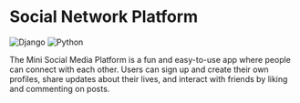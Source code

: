 # Social Network Platform

![Django](https://img.shields.io/badge/Django-092E20?style=for-the-badge&logo=django&logoColor=white)
![Python](https://img.shields.io/badge/Python-3776AB?style=for-the-badge&logo=python&logoColor=white)

The Mini Social Media Platform is a fun and easy-to-use app where people
 can connect with each other. Users can sign up and create their own profiles, share updates about their lives, and
 interact with friends by liking and commenting on posts.
